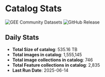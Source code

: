 # Catalog Stats

![GEE Community Datasets](https://img.shields.io/endpoint?url=https://gist.githubusercontent.com/samapriya/34bc0c1280d475d3a69e3b60a706226e/raw/community.json)
![GitHub Release](https://img.shields.io/github/v/release/samapriya/awesome-gee-community-datasets)

## Daily Stats

<!-- START_MARKER -->
* **Total Size of catalog**: 535.16 TB
* **Total images in catalog**: 1,555,145
* **Total image collections in catalog**: 746
* **Total Feature collections in catalog**: 2,835
* **Last Run Date**: 2025-06-14
<!-- END_MARKER -->
